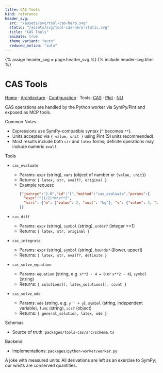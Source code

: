 ```yaml
---
title: CAS Tools
kind: reference
header_svg:
  src: "/assets/svg/tool-cas-hero.svg"
  static: "/assets/svg/tool-cas-hero-static.svg"
  title: "CAS Tools"
  animate: true
  theme_variant: "auto"
  reduced_motion: "auto"
---
```


{% assign header_svg = page.header_svg %}
{% include header-svg.html %}

# CAS Tools

[Home](../../README.md) · [Architecture](../Architecture.md) · [Configuration](../Configuration.md) · Tools: [CAS](CAS.md) · [Plot](Plot.md) · [NLI](NLI.md)

CAS operations are handled by the Python worker via SymPy/Pint and exposed as MCP tools.

Common Notes
- Expressions use SymPy-compatible syntax (`^` becomes `**`).
- Units accepted via `{ value, unit }` using Pint (SI units recommended).
- Most results include both `str` and `latex` forms; definite operations may include numeric `evalf`.

Tools
- `cas_evaluate`
  - Params: `expr` (string), `vars` (object of number or `{value, unit}`)
  - Returns: `{ latex, str, evalf?, original }`
  - Example request:
    ```json
    {"jsonrpc":"2.0","id":"1","method":"cas_evaluate","params":{
      "expr":"(1/2)*m*v**2",
      "vars": {"m": {"value": 2, "unit": "kg"}, "v": {"value": 3, "unit": "m/s"}}
    }}
    ```

- `cas_diff`
  - Params: `expr` (string), `symbol` (string), `order?` (integer >=1)
  - Returns: `{ latex, str, original }`

- `cas_integrate`
  - Params: `expr` (string), `symbol` (string), `bounds?` ([lower, upper])
  - Returns: `{ latex, str, evalf?, definite }`

- `cas_solve_equation`
  - Params: `equation` (string, e.g. `x**2 - 4 = 0` or `x**2 - 4`), `symbol` (string)
  - Returns: `{ solutions[], latex_solutions[], count }`

- `cas_solve_ode`
  - Params: `ode` (string, e.g. `y'' + y`), `symbol` (string, independent variable), `func` (string), `ics?` (object)
  - Returns: `{ general_solution, latex, ode }`

Schemas
- Source of truth: `packages/tools-cas/src/schema.ts`

Backend
- Implementations: `packages/python-worker/worker.py`

A joke with measured units: All derivations are left as an exercise to SymPy; our wrists are conserved quantities.
